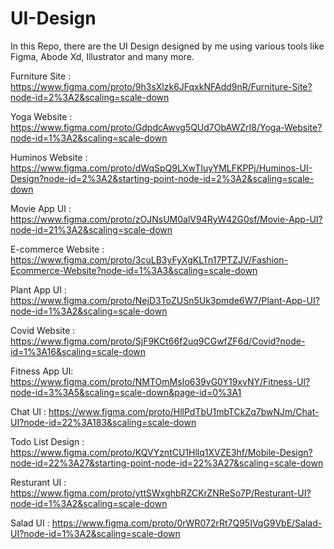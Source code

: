 # UI-Design
In this Repo, there are the UI Design designed by me using various tools like Figma, Abode Xd, Illustrator and many more. 

Furniture Site :
https://www.figma.com/proto/9h3sXlzk6JFqxkNFAdd9nR/Furniture-Site?node-id=2%3A2&scaling=scale-down

Yoga Website :
https://www.figma.com/proto/GdpdcAwvg5QUd7ObAWZrI8/Yoga-Website?node-id=1%3A2&scaling=scale-down

Huminos Website :
https://www.figma.com/proto/dWqSpQ9LXwTIuyYMLFKPPj/Huminos-UI-Design?node-id=2%3A2&starting-point-node-id=2%3A2&scaling=scale-down

Movie App UI :
https://www.figma.com/proto/zOJNsUM0alV94RyW42G0sf/Movie-App-UI?node-id=21%3A2&scaling=scale-down

E-commerce Website :
https://www.figma.com/proto/3cuLB3yFyXgKLTn17PTZJV/Fashion-Ecommerce-Website?node-id=1%3A3&scaling=scale-down

Plant App UI :
https://www.figma.com/proto/NejD3ToZUSn5Uk3pmde6W7/Plant-App-UI?node-id=1%3A2&scaling=scale-down

Covid Website :
https://www.figma.com/proto/SjF9KCt66f2uq9CGwfZF6d/Covid?node-id=1%3A16&scaling=scale-down

Fitness App UI:
https://www.figma.com/proto/NMTOmMsIo639vG0Y19xvNY/Fitness-UI?node-id=3%3A5&scaling=scale-down&page-id=0%3A1

Chat UI :
https://www.figma.com/proto/HllPdTbU1mbTCkZq7bwNJm/Chat-UI?node-id=22%3A183&scaling=scale-down

Todo List Design :
https://www.figma.com/proto/KQVYzntCU1Hllq1XVZE3hf/Mobile-Design?node-id=22%3A27&starting-point-node-id=22%3A27&scaling=scale-down

Resturant UI :
https://www.figma.com/proto/yttSWxghbRZCKrZNReSo7P/Resturant-UI?node-id=1%3A2&scaling=scale-down

Salad UI :
https://www.figma.com/proto/0rWR072rRt7Q95IVqG9VbE/Salad-UI?node-id=1%3A2&scaling=scale-down

